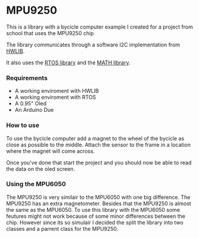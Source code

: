 # MPU9250
This is a library with a bycicle computer example I created for a project from school that uses the MPU9250 chip

The library communicates through a software I2C implementation from [HWLIB](https://github.com/wovo/hwlib "HWLIB").

It also uses the [RTOS library](https://github.com/wovo/rtos "RTOS")  and the [MATH library]("MATH").

### Requirements
* A working enviroment with HWLIB
* A working enviroment with RTOS
* A 0.95" Oled
* An Arduino Due

### How to use
To use the bycicle computer add a magnet to the wheel of the bycicle as close as possible to the middle. Attach the sensor to the frame in a location where the magnet will come across.

Once you've done that start the project and you should now be able to read the data on the oled screen.

### Using the MPU6050
The MPU9250 is very similair to the MPU6050 with one big difference. The MPU9250 has an extra magnetometer. Besides that the MPU9250 is almost the same as the MPU6050. To use this library with the MPU6050 some feutures might not work because of some minor differences between the chip. However since its so simulair I decided the split the library into two classes and a parrent class for the MPU9250.
